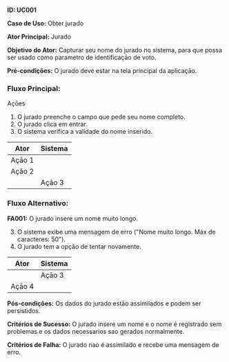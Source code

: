 **ID: UC001**

**Caso de Uso:** Obter jurado

**Ator Principal:** Jurado

**Objetivo do Ator:** Capturar seu nome do jurado no sistema, para que possa ser usado como parametro de identificaçāo de voto.

**Pré-condições:** O jurado deve estar na tela principal da aplicaçāo.

### Fluxo Principal:

Açōes
1. O jurado preenche o campo que pede seu nome completo.
2. O jurado clica em entrar.
3. O sistema verifica a validade do nome inserido.

|Ator|Sistema|
|----|----|
|Açāo 1||
|Açāo 2||
||Açāo 3|

### Fluxo Alternativo:

**FA001:** O jurado insere um nome muito longo.

3. O sistema exibe uma mensagem de erro ("Nome muito longo. Máx de caracteres: 50").
4. O jurado tem a opção de tentar novamente.

|Ator|Sistema|
|----|----|
||Açāo 3|
|Açāo 4||

**Pós-condições:** Os dados do jurado estāo assimilados e podem ser persistidos.

**Critérios de Sucesso:** O jurado insere um nome e o nome é registrado sem problemas e os dados necessarios sao gerados normalmente.

**Critérios de Falha:** O jurado nao é assimilado e recebe uma mensagem de erro.